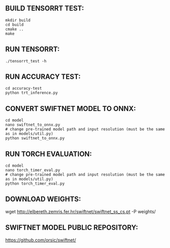 ## BUILD TENSORRT TEST:
```
mkdir build
cd build
cmake ..
make
```

## RUN TENSORRT:
```
./tensorrt_test -h
```

## RUN ACCURACY TEST:
```
cd accuracy-test
python trt_inference.py
```

## CONVERT SWIFTNET MODEL TO ONNX:
```
cd model
nano swiftnet_to_onnx.py 
# change pre-trained model path and input resolution (must be the same as in models/util.py)
python swiftnet_to_onnx.py
```

## RUN TORCH EVALUATION:
```
cd model
nano torch_timer_eval.py
# change pre-trained model path and input resolution (must be the same as in models/util.py)
python torch_timer_eval.py
```

## DOWNLOAD WEIGHTS:
wget http://elbereth.zemris.fer.hr/swiftnet/swiftnet_ss_cs.pt -P weights/

## SWIFTNET MODEL PUBLIC REPOSITORY:
https://github.com/orsic/swiftnet/
